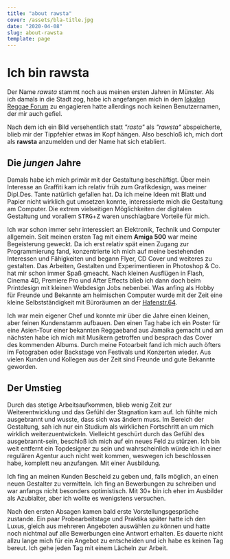 ```yaml
---
title: "about rawsta"
cover: /assets/bla-title.jpg
date: "2020-04-08"
slug: about-rawsta
template: page
---
```


# Ich bin rawsta
Der Name _rawsta_ stammt noch aus meinen ersten Jahren in Münster. Als ich damals in die Stadt zog, habe ich angefangen mich in dem [lokalen Reggae Forum](https://www.reggae-party.de) zu engagieren hatte allerdings noch keinen Benutzernamen, der mir auch gefiel.

Nach dem ich ein Bild versehentlich statt _"rasta"_ als _"rawsta"_ abspeicherte, blieb mir der Tippfehler etwas im Kopf hängen. Also beschloß ich, mich dort als **rawsta** anzumelden und der Name hat sich etabliert.

## Die _jungen_ Jahre
Damals habe ich mich primär mit der Gestaltung beschäftigt. Über mein Interesse an Graffiti kam ich relativ früh zum Grafikdesign, was meiner Dipl.Des. Tante natürlich gefallen hat. Da ich meine Ideen mit Blatt und Papier nicht wirklich gut umsetzen konnte, interessierte mich die Gestaltung am Computer. Die extrem vielseitigen Möglichkeiten der digitalen Gestaltung und vorallem <kbd>STRG</kbd>+<kbd>Z</kbd> waren unschlagbare Vorteile für mich.

Ich war schon immer sehr interessiert an Elektronik, Technik und Computer allgemein. Seit meinen ersten Tag mit einem **Amiga 500** war meine Begeisterung geweckt. Da ich erst relativ spät einen Zugang zur Programmierung fand, konzentrierte ich mich auf meine bestehenden Interessen und Fähigkeiten und begann Flyer, CD Cover und weiteres zu gestalten. Das Arbeiten, Gestalten und Experimentieren in Photoshop &  Co. hat mir schon immer Spaß gmeacht. Nach kleinen Ausflügen in Flash, Cinema 4D, Premiere Pro und After Effects blieb ich dann doch beim Printdesign mit kleinen Webdesign Jobs nebenbei.
Was anfing als Hobby für Freunde und Bekannte am heimischen Computer wurde mit der Zeit eine kleine Selbstständigkeit mit Büroräumen an der [Hafenstr.64](https://www.google.de/maps/place/Hafenstra%C3%9Fe+64,+48153+M%C3%BCnster/@51.9507555,7.6342769,20z/data=!4m5!3m4!1s0x47b9bad40391c933:0x5d5fa653a89ccc34!8m2!3d51.9486957!4d7.6335883?hl=de).

Ich war mein eigener Chef und konnte mir über die Jahre einen kleinen, aber feinen Kundenstamm aufbauen. Den einen Tag habe ich ein Poster für eine Asien-Tour einer bekannten Reggaeband aus Jamaika gemacht und am nächsten habe ich mich mit Musikern getroffen und besprach das Cover des kommenden Albums. Durch meine Fotoarbeit fand ich mich auch öfters im Fotograben oder Backstage von Festivals und Konzerten wieder. Aus vielen Kunden und Kollegen aus der Zeit sind Freunde und gute Bekannte geworden.

## Der Umstieg
Durch das stetige Arbeitsaufkommen, blieb wenig Zeit zur Weiterentwicklung und das Gefühl der Stagnation kam auf. Ich fühlte mich ausgebrannt und wusste, dass sich was ändern muss. Im Bereich der Gestaltung, sah ich nur ein Studium als wirklichen Fortschritt an um mich wirklich weiterzuentwickeln. Vielleicht geschürt durch das Gefühl des ausgebrannt-sein, beschloß ich mich auf ein neues Feld zu stürzen.
Ich bin weit entfernt ein Topdesigner zu sein und wahrscheinlich würde ich in einer regulären Agentur auch nicht weit kommen, weswegen ich beschlossen habe, komplett neu anzufangen. Mit einer Ausbildung.

Ich fing an meinen Kunden Bescheid zu geben und, falls möglich, an einen neuen Gestalter zu vermitteln. Ich fing an Bewerbungen zu schreiben und war anfangs nicht besonders optimistisch. Mit 30+ bin ich eher im Ausbilder als Azubialter, aber ich wollte es wenigstens versuchen.

Nach den ersten Absagen kamen bald erste Vorstellungsgespräche zustande.
Ein paar Probearbeitstage und Praktika später hatte ich den Luxus, gleich aus mehreren Angeboten auswählen zu können und hatte noch nichtmal auf alle Bewerbungen eine Antwort erhalten. Es dauerte nicht allzu lange mich für ein Angebot zu entscheiden und ich habe es keinen Tag bereut. Ich gehe jeden Tag mit einem Lächeln zur Arbeit.
